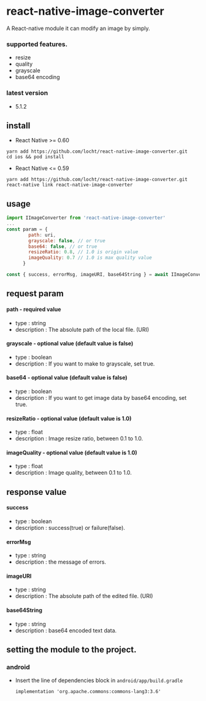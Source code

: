 # react-native-image-converter

A React-native module it can modify an image by simply.

### supported features.

-   resize
-   quality
-   grayscale
-   base64 encoding

### latest version

-   5.1.2

## install

-   React Native >= 0.60

```
yarn add https://github.com/locht/react-native-image-converter.git
cd ios && pod install
```

-   React Native <= 0.59

```
yarn add https://github.com/locht/react-native-image-converter.git
react-native link react-native-image-converter
```

## usage

```javascript
import IImageConverter from 'react-native-image-converter'
...
const param = {
        path: uri,
        grayscale: false, // or true
        base64: false, // or true
        resizeRatio: 0.8, // 1.0 is origin value
        imageQuality: 0.7 // 1.0 is max quality value
      }

const { success, errorMsg, imageURI, base64String } = await IImageConverter.convert(param)
```

## request param

#### path - required value

-   type : string
-   description : The absolute path of the local file. (URI)

#### grayscale - optional value (default value is false)

-   type : boolean
-   description : If you want to make to grayscale, set true.

#### base64 - optional value (default value is false)

-   type : boolean
-   description : If you want to get image data by base64 encoding, set true.

#### resizeRatio - optional value (default value is 1.0)

-   type : float
-   description : Image resize ratio, between 0.1 to 1.0.

#### imageQuality - optional value (default value is 1.0)

-   type : float
-   description : Image quality, between 0.1 to 1.0.

## response value

#### success

-   type : boolean
-   description : success(true) or failure(false).

#### errorMsg

-   type : string
-   description : the message of errors.

#### imageURI

-   type : string
-   description : The absolute path of the edited file. (URI)

#### base64String

-   type : string
-   description : base64 encoded text data.

## setting the module to the project.

### android
-   Insert the line of dependencies block in `android/app/build.gradle`

    ```
    implementation 'org.apache.commons:commons-lang3:3.6'
    ```
